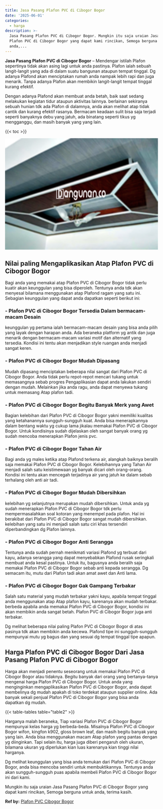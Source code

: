```yaml
---
title: Jasa Pasang Plafon PVC di Cibogor Bogor
date: '2025-06-01'
categories:
  - harga
description: >-
  Jasa Pasang Plafon PVC di Cibogor Bogor. Mungkin itu saja uraian Jasa Pasang
  Plafon PVC di Cibogor Bogor yang dapat kami rincikan, Semoga berguna untuk
  anda,...
---
```


**Jasa Pasang Plafon PVC di Cibogor Bogor** – Mendengar istilah Plafon sepertinya tidak akan asing lagi untuk anda pastinya. Plafon ialah sebuah langit-langit yang ada di dalam suatu bangunan ataupun tempat tinggal. Dg adanya Plafond akan menciptakan rumah anda nampak lebih rapi dan juga menarik. Tanpa adanya Plafon akan membikin langit-langit tempat tinggal kurang efektif.

Dengan adanya Plafond akan membuat anda betah, baik saat sedang melakukan kegiatan tidur ataupun aktivitas lainnya. berlainan sekiranya sebuah hunian tdk ada Plafon di dalamnya, anda akan melihat atap tidak cantik dan kurang efektif rasanya. Bermacam keadaan sulit bisa saja terjadi seperti banyaknya debu yang jatuh, ada binatang seperti tikus yg mengganggu, dan masih banyak yang yang lain.

{{< toc >}}

![Jasa Pasang Plafon PVC di Cibogor Bogor](/images/flafond-pvc-murah21.png)

## Nilai paling Mengaplikasikan Atap Plafon PVC di Cibogor Bogor

Bagi anda yang memakai atap Plafon PVC di Cibogor Bogor tidak perlu kuatir akan keunggulan yang bisa diperoleh. Tentunya anda tdk akan menyesal bilamana menggunakan atap Plafond ragam yang satu ini. Sebagian keunggulan yang dapat anda dapatkan seperti berikut ini:

### \- Plafon PVC di Cibogor Bogor Tersedia Dalam bermacam-macam Desain

keunggulan yg pertama ialah bermacam-macam desain yang bisa anda pilih yang layak dengan harapan anda. Ada beraneka platform yg antik dan juga menarik dengan bermacam-macam variasi motif dan alternatif yang tersedia. Kondisi ini tentu akan menjadikan style ruangan anda menjadi sangat keren.

### \- Plafon PVC di Cibogor Bogor Mudah Dipasang

Mudah dipasang menciptakan beberapa nilai sangat dari Plafon PVC di Cibogor Bogor. Anda tidak perlu repot-repot mencari tukang untuk memasangnya sebab progres Pengaplikasian dapat anda lakukan sendiri dengan mudah. Melainkan jika anda ragu, anda dapat menyewa tukang untuk memasang Atap plafon tadi.

### \- Plafon PVC di Cibogor Bogor Begitu Banyak Merk yang Awet

Bagian kelebihan dari Plafon PVC di Cibogor Bogor yakni memiliki kualitas yang ketahanannya sungguh-sungguh kuat. Anda bisa menerapkannya dalam bentang waktu yg cukup lama jikalau memakai Plafon PVC di Cibogor Bogor. Untuk kondisinya sudah dijelaskan oleh sangat banyak orang yg sudah mencoba menerapkan Plafon jenis pvc.

### \- Plafon PVC di Cibogor Bogor Tahan Air

Bagi anda yg males ketika atap Plafond terkena air, alangkah baiknya beralih saja memakai Plafon PVC di Cibogor Bogor. Kelebihannya yang Tahan Air menjadi salah satu keistimewaan yg banyak dicari oleh orang-orang. Kondisi ini tentu akan mencegah terjadinya air yang jatuh ke dalam sebab terhalang oleh anti air tadi.

### \- Plafon PVC di Cibogor Bogor Mudah Dibersihkan

kelebihan yg selanjutnya merupakan mudah dibersihkan. Untuk anda yg sudah menerapkan Plafon PVC di Cibogor Bogor tdk perlu mempermasalahkan soal kotoran yang menempel pada plafon. Hal ini berakibat dari Plafon PVC di Cibogor Bogor sangat mudah dibersihkan. kelebihan yang satu ini menjadi salah satu ciri khas tersendiri diperbandingkan dg Plafon lainnya.

### \- Plafon PVC di Cibogor Bogor Anti Serangga

Tentunya anda sudah pernah menikmati variasi Plafond yg terbuat dari kayu, adanya serangga yang dapat menyebabkan Plafond rusak seringkali membuat anda kesal pastinya. Untuk itu, bagusnya anda beralih saja memakai Plafon PVC di Cibogor Bogor sebab anti kepada serangga. Dg semacam itu, mutu dari Plafon tadi akan amat awet dan Anti lama.

### \- Plafon PVC di Cibogor Bogor Gak Gampang Terbakar

Salah satu material yang mudah terbakar yakni kayu, apabila tempat tinggal anda menggunakan atap Atap plafon kayu, karenanya akan mudah terbakar. berbeda apabila anda memakai Plafon PVC di Cibogor Bogor, kondisi ini akan membikin anda sangat betah. Plafon PVC di Cibogor Bogor juga anti terbakar.

Dg melihat beberapa nilai paling Plafon PVC di Cibogor Bogor di atas pasinya tdk akan membikin anda kecewa. Plafond tipe ini sungguh-sungguh mempunyai mutu yg bagus dan yang sesuai dg tempat tinggal tipe apapun.

## Harga Plafon PVC di Cibogor Bogor Dari Jasa Pasang Plafon PVC di Cibogor Bogor

Harga akan menjadi penentu seseorang untuk memakai Plafon PVC di Cibogor Bogor atau tidaknya. Begitu banyak dari orang yang bertanya-tanya mengenai harga Plafon PVC di Cibogor Bogor. Untuk anda yang menginginkan mengaplikasikan Plafon PVC di Cibogor Bogor, anda dapat membelinya dg mudah apakah di toko terdekat ataupun supplier online. Ada banyak sekali penjual Plafon PVC di Cibogor Bogor yang bisa anda dapatkan dg mudah.

{{< table-tables table="table2" >}}

Harganya malah beraneka, Tiap variasi Plafon PVC di Cibogor Bogor mempunyai kelas harga yg berbeda-beda. Misalnya Plafon PVC di Cibogor Bogor wifon, kingfon k902, gloss brown leaf, dan masih begitu banyak yang yang lain. Anda bisa menggunakan macam Atap plafon yang pantas dengan yg diinginkan. Tapi selain itu, harga juga diberi pengaruh oleh ukuran, bilamana ukuran yg diperlukan kian luas karenanya kian tinggi nilai harganya.

Dg melihat keunggulan yang bisa anda temukan dari Plafon PVC di Cibogor Bogor, anda bisa mencoba sendiri untuk membuktikannya. Tentunya anda akan sungguh-sungguh puas apabila membeli Plafon PVC di Cibogor Bogor ini dari kami.

Mungkin itu saja uraian Jasa Pasang Plafon PVC di Cibogor Bogor yang dapat kami rincikan, Semoga berguna untuk anda, terima kasih.

**Ref by:** [Plafon PVC Cibogor Bogor](https://id.wikipedia.org/wiki/Plafon)
